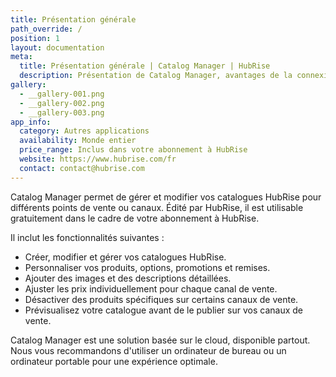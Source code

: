```yaml
---
title: Présentation générale
path_override: /
position: 1
layout: documentation
meta:
  title: Présentation générale | Catalog Manager | HubRise
  description: Présentation de Catalog Manager, avantages de la connexion à HubRise, fonctionnalités de l'intégration. Créer et gérer des catalogues et des infos sur les produits.
gallery:
  - __gallery-001.png
  - __gallery-002.png
  - __gallery-003.png
app_info:
  category: Autres applications
  availability: Monde entier
  price_range: Inclus dans votre abonnement à HubRise
  website: https://www.hubrise.com/fr
  contact: contact@hubrise.com
---
```


Catalog Manager permet de gérer et modifier vos catalogues HubRise pour différents points de vente ou canaux. Édité par HubRise, il est utilisable gratuitement dans le cadre de votre abonnement à HubRise.

Il inclut les fonctionnalités suivantes :

- Créer, modifier et gérer vos catalogues HubRise.
- Personnaliser vos produits, options, promotions et remises.
- Ajouter des images et des descriptions détaillées.
- Ajuster les prix individuellement pour chaque canal de vente.
- Désactiver des produits spécifiques sur certains canaux de vente.
- Prévisualisez votre catalogue avant de le publier sur vos canaux de vente.

Catalog Manager est une solution basée sur le cloud, disponible partout. Nous vous recommandons d'utiliser un ordinateur de bureau ou un ordinateur portable pour une expérience optimale.
